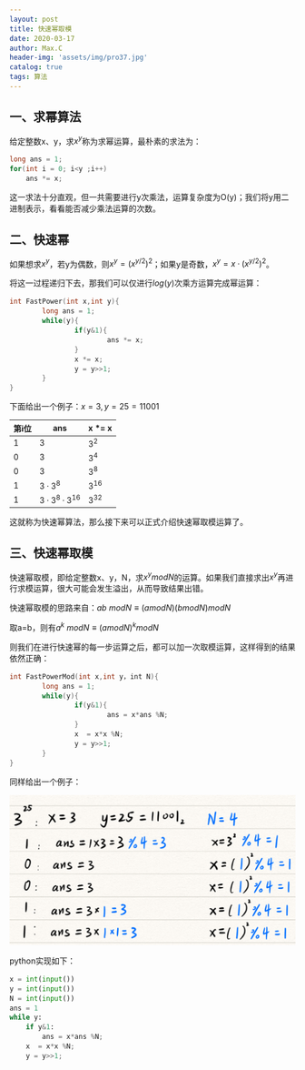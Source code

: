 ```yaml
---
layout: post
title: 快速幂取模
date: 2020-03-17
author: Max.C
header-img: 'assets/img/pro37.jpg'
catalog: true
tags: 算法
---
```


## 一、求幂算法

给定整数x、y，求$x^y$称为求幂运算，最朴素的求法为：

```cpp
long ans = 1;
for(int i = 0; i<y ;i++)
	ans *= x;
```

这一求法十分直观，但一共需要进行y次乘法，运算复杂度为O(y)；我们将y用二进制表示，看看能否减少乘法运算的次数。

## 二、快速幂

如果想求$x^y$，若y为偶数，则$x^y = (x^{y/2})^2$；如果y是奇数，$x^y =x ·(x^{y/2})^2$。

将这一过程递归下去，那我们可以仅进行${log(y)}$次乘方运算完成幂运算：

```cpp
int FastPower(int x,int y){
		long ans = 1;
		while(y){
				if(y&1){
						ans *= x;
				}
				x *= x;
				y = y>>1;
		}
}
```

下面给出一个例子：$x = 3,y = 25 = 11001$

| 第i位 | ans  | x *= x    |
| ----- | ---- | ---- |
|   1    |   $3$  |   $3^2$   |
|   0    |    $3$  |   $3^4$   |
|   0    |    $3$  |   $3^8$   |
|   1    |    $3·3^8$  |   $3^{16}$   |
|   1    |  $3·3^8·3^{16}$  |   $3^{32}$   |

这就称为快速幂算法，那么接下来可以正式介绍快速幂取模运算了。

## 三、快速幂取模

快速幂取模，即给定整数x、y，N，求$x^ymodN$的运算。如果我们直接求出$x^y$再进行求模运算，很大可能会发生溢出，从而导致结果出错。

快速幂取模的思路来自：$ab\ modN \equiv (amodN)(bmodN)modN$

取a=b，则有$a^k\ modN \equiv (amodN)^kmodN$

则我们在进行快速幂的每一步运算之后，都可以加一次取模运算，这样得到的结果依然正确：

```cpp
int FastPowerMod(int x,int y，int N){
		long ans = 1;
		while(y){
				if(y&1){
						ans = x*ans %N;
				}
				x  = x*x %N;
				y = y>>1;
		}
}
```

同样给出一个例子：

![](/assets/post_img/2020-03-09/15.png)

python实现如下：

```python
x = int(input())
y = int(input())
N = int(input())
ans = 1
while y:
	if y&1:
		ans = x*ans %N;
	x  = x*x %N;
	y = y>>1;
```